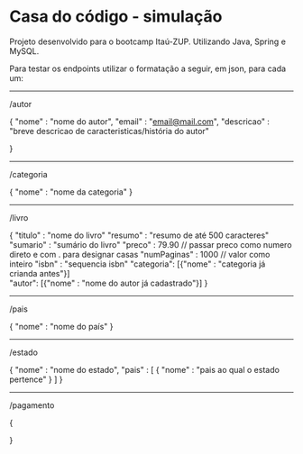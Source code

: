 # Casa do código - simulação

Projeto desenvolvido para o bootcamp Itaú-ZUP. Utilizando Java, Spring e MySQL.


Para testar os endpoints utilizar o formatação a seguir, em json, para cada um:
_____________________________________________________________________________________________

/autor

{
	"nome" : "nome do autor",
	"email" : "email@mail.com",
	"descricao" : "breve descricao de caracteristicas/história do autor"

}
_____________________________________________________________________________________________

/categoria

{
	"nome" : "nome da categoria"
}
_____________________________________________________________________________________________

/livro

{
	"titulo" : "nome do livro"
	"resumo" : "resumo de até 500 caracteres"
	"sumario" : "sumário do livro"
	"preco" : 79.90 // passar preco como numero direto e com . para designar casas
	"numPaginas" : 1000 // valor como inteiro
	"isbn" : "sequencia isbn"
	"categoria": [{"nome" : "categoria já crianda antes"}]	
	"autor": [{"nome" : "nome do autor já cadastrado"}]
}
_____________________________________________________________________________________________

/pais

{
	"nome" : "nome do país"
}
_____________________________________________________________________________________________

/estado

{
	"nome" : "nome do estado",
	"pais" : [
		{ "nome" : "pais ao qual o estado pertence" }
	]
}
_____________________________________________________________________________________________

/pagamento

{

}